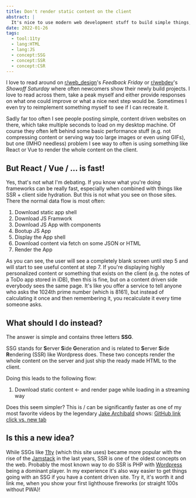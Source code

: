 ```yaml
---
title: Don't render static content on the client
abstract: |
  It's nice to use modern web development stuff to build simple things, but don't miss out on the basics by building heavy solutions for simple problems.
date: 2022-01-26
tags:
  - tool:11ty
  - lang:HTML
  - lang:JS
  - concept:SSG
  - concept:SSR
  - concept:CSR
---
```


I love to read around on [r/web_design](https://www.reddit.com/r/web_design/)'s _Feedback Friday_ or [r/webdev](https://www.reddit.com/r/webdev/)'s _Showoff Saturday_ where often newcomers show their newly build projects. I love to read across them, take a peak myself and either provide responses on what one could improve or what a nice next step would be. Sometimes I even try to reimplement something myself to see if I can recreate it.

Sadly far too often I see people posting simple, content driven websites on there, which take multiple seconds to load on my desktop machine. Of course they often left behind some basic performance stuff (e.g. not compressing content or serving way too large images or even using GIFs), but one (IMHO needless) problem I see way to often is using something like React or Vue to render the whole content on the client.

## But React / Vue / ... is fast!

Yes, that's not what I'm debating. If you know what you're doing frameworks can be really fast, especially when combined with things like SSR + client side hydration. But this is not what you see on those sites. There the normal data flow is most often:

1. Download static app shell
2. Download JS Framwork
3. Download JS App with components
4. Bootup JS App
5. Display the App shell
6. Download content via fetch on some JSON or HTML
7. Render the App

As you can see, the user will see a completely blank screen until step 5 and will start to see useful content at step 7. If you're displaying highly personalized content or something that exists on the client (e.g. the notes of a ToDo app stored in iDB), then this is fine, but on a content driven side everybody sees the same page. It's like you offer a service to tell anyone who asks the 1024th prime number (which is 8161), but instead of calculating it once and then remembering it, you recalculate it every time someone asks.

## What should I do instead?

The answer is simple and contains three letters **SSG**.

SSG stands for **S**erver **S**ide **G**eneration and is related to **S**erver **S**ide **R**endering (SSR) like Wordpress does.
These two concepts render the whole content on the server and just ship the ready made HTML to the client.

Doing this leads to the following flow:

1. Download static content <- and render page while loading in a streaming way

Does this seem simpler?
This is / can be significantly faster as one of my most favorite videos by the legendary [Jake Archibald](https://jakearchibald.com/) shows: [GitHub link click vs. new tab](https://youtu.be/4zG0AZRZD6Q)

## Is this a new idea?

While SSGs like [11ty](https://11ty.dev) (which this site uses) became more popular with the rise of the [Jamstack](https://jamstack.org/) in the last years, SSR is one of the oldest concepts on the web. Probably the most known way to do SSR is PHP with [Wordpress](https://wordpress.org/) being a dominant player.
In my experience it's also way easier to get things going with an SSG if you have a content driven site. Try it, it's worth it and link me, when you show your first lighthouse fireworks (or straight 100s without PWA)!
